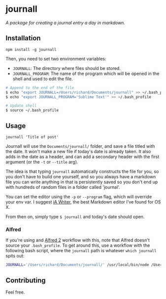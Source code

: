 journall
========

*A package for creating a journal entry a day in markdown.*

## Installation

`npm install -g journall`

Then, you need to set two environment variables:

 * `JOURNALL`: The directory where files should be stored.  
 * `JOURNALL_PROGRAM`: The name of the program which will be opened in the shell and used to edit the file.  

```sh
# Append to the end of the file
$ echo "export JOURNALL=/Users/richard/Documents/journall" >> ~/.bash_profile
$ echo "export JOURNALL_PROGRAM='Sublime Text'" >> ~/.bash_profile

# Update shell
$ source ~/.bash_profile
```

## Usage

`journall 'Title of post'`

Journall will use the `Documents/journall/` folder, and save a file titled with the date. It won't make a new file if today's date is already taken. It also adds in the date as a header, and can add a secondary header with the first argument (or the `-t` or `--title` arg).

The idea is that typing `journall` automatically constructs the file for you, so you don't have to build one yourself, and so you always have a markdown file you can write anything in that is persistently saved so you don't end up with hundreds of random files in a folder called 'journal'.

You can set the editor using the `-p` or `--program` flag, which will override your env var. I suggest [iA Writer](http://www.iawriter.com/mac/), the best Markdown editor I've found for OS X.

From then on, simply type `$ journall` and today's date should open.

### Alfred

If you're using and [Alfred 2](https://www.alfredapp.com/) workflow with this, note that Alfred doesn't source your `.bash_profile`. To get around this, use a workflow with the following bash script, where the `journall` path is whatever `which journall` spits out:

```sh
JOURNALL='/Users/richard/Documents/journall/' /usr/local/bin/node /Users/richard/.nvm/versions/node/v0.12.0/bin/journall
```

## Contributing

Feel free. 
